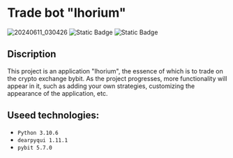# Trade bot "Ihorium"
![20240611_030426](https://github.com/lZemphix/ihorium-trade-bot/assets/160344440/e82ebe68-d366-4cea-a9e9-b40c4ad86297)
![Static Badge](https://img.shields.io/badge/python-3.10.6-blue)
![Static Badge](https://img.shields.io/badge/pre--Release-v0.1--alpha-yellow)



## Discription
This project is an application "Ihorium", the essence of which is to trade on the crypto exchange bybit. As the project progresses, more functionality will appear in it, such as adding your own strategies, customizing the appearance of the application, etc.

## Useed technologies:

* `Python 3.10.6`
* `dearpyqui 1.11.1`
* `pybit 5.7.0`
